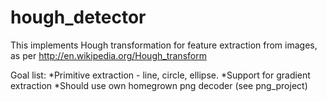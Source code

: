 hough_detector
====

This implements Hough transformation for feature extraction from images, as
per http://en.wikipedia.org/Hough_transform

Goal list:
*Primitive extraction - line, circle, ellipse.
*Support for gradient extraction
*Should use own homegrown png decoder (see png_project)

